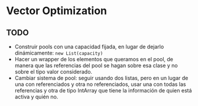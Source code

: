 # Vector Optimization

TODO
----
- Construir pools con una capacidad fijada, en lugar de dejarlo dinámicamente: `new List(capacity)`
- Hacer un wrapper de los elementos que queramos en el pool, de manera que las referencias del pool se hagan sobre esa clase y no sobre el tipo valor considerado.
- Cambiar sistema de pool: seguir usando dos listas, pero en un lugar de una con referenciados y otra no referenciados, usar una con todas las referencias y otra de tipo IntArray que tiene la información de quien está activa y quién no.

